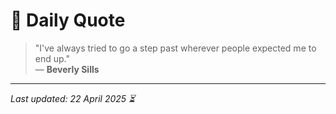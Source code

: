 # 📜 Daily Quote

> "I've always tried to go a step past wherever people expected me to end up."  
> — **Beverly Sills**

---

_Last updated: 22 April 2025 ⏳_

